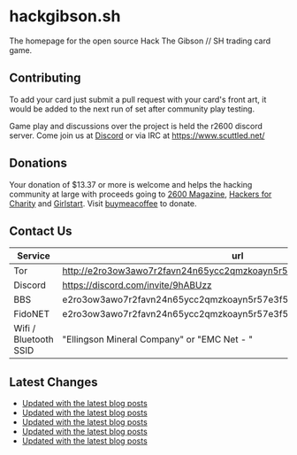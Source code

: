 # hackgibson.sh
The homepage for the open source Hack The Gibson // SH trading card game.


## Contributing

To add your card just submit a pull request with your card's front art, it would be added to the next run of set after community play testing.

Game play and discussions over the project is held the r2600 discord server. Come join us at [Discord](https://discord.com/invite/9hABUzz) or via IRC at https://www.scuttled.net/


## Donations

Your donation of $13.37 or more is welcome and helps the hacking community at large with proceeds going to [2600 Magazine](https://2600.com/), [Hackers for Charity](https://hackersforcharity.org) and [Girlstart](https://girlstart.org).  Visit [buymeacoffee](https://www.buymeacoffee.com/hackgibson.sh) to donate.


## Contact Us

Service | url
-|-
Tor | http://e2ro3ow3awo7r2favn24n65ycc2qmzkoayn5r57e3f56nvjwdcgg32ad.onion
Discord | https://discord.com/invite/9hABUzz
BBS | e2ro3ow3awo7r2favn24n65ycc2qmzkoayn5r57e3f56nvjwdcgg32ad.onion:23
FidoNET | e2ro3ow3awo7r2favn24n65ycc2qmzkoayn5r57e3f56nvjwdcgg32ad.onion:24554
Wifi / Bluetooth SSID | "Ellingson Mineral Company" or "EMC Net - <fidonet address>"

## Latest Changes
<!-- BLOG-POST-LIST:START -->
- [Updated with the latest blog posts](https://github.com/DFW2600/hackgibson.sh/commit/e09e48ae65b7924b6ffe9d4ee9e0eb99e36d0cad)
- [Updated with the latest blog posts](https://github.com/DFW2600/hackgibson.sh/commit/159e14667068f16b989f2b621ed525836fa94f36)
- [Updated with the latest blog posts](https://github.com/DFW2600/hackgibson.sh/commit/01c1fb9c8a25b7d5777fce33874206eb4e8c4577)
- [Updated with the latest blog posts](https://github.com/DFW2600/hackgibson.sh/commit/1e2170f075d751528a664c616c15eb710c80ad07)
- [Updated with the latest blog posts](https://github.com/DFW2600/hackgibson.sh/commit/8c1227819f38eac1007770864e7eb7b639873afa)
<!-- BLOG-POST-LIST:END -->
